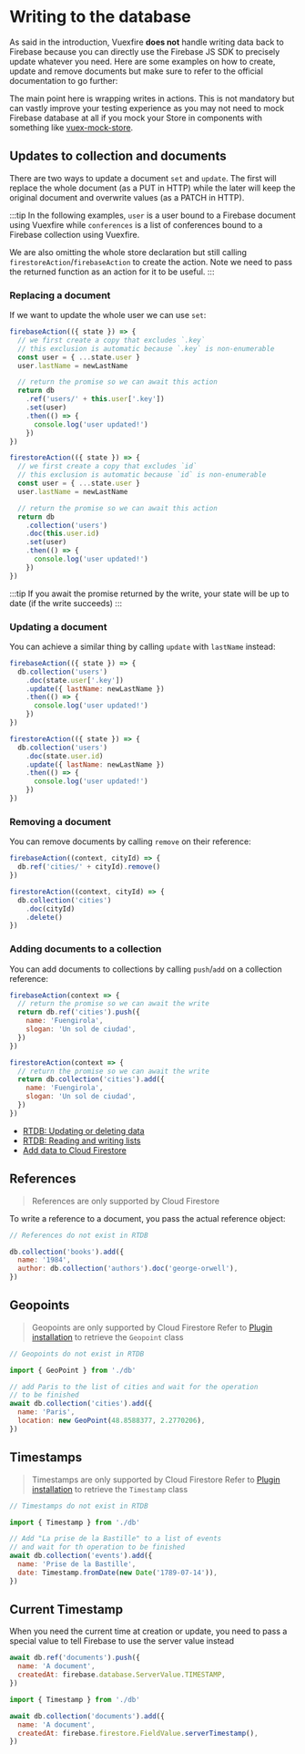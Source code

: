# Writing to the database

As said in the introduction, Vuexfire **does not** handle writing data back to Firebase because you can directly use the Firebase JS SDK to precisely update whatever you need. Here are some examples on how to create, update and remove documents but make sure to refer to the official documentation to go further:

The main point here is wrapping writes in actions. This is not mandatory but can vastly improve your testing experience as you may not need to mock Firebase database at all if you mock your Store in components with something like [vuex-mock-store](https://github.com/posva/vuex-mock-store).

## Updates to collection and documents

There are two ways to update a document `set` and `update`. The first will replace the whole document (as a PUT in HTTP) while the later will keep the original document and overwrite values (as a PATCH in HTTP).

:::tip
In the following examples, `user` is a user bound to a Firebase document using Vuexfire while `conferences` is a list of conferences bound to a Firebase collection using Vuexfire.

We are also omitting the whole store declaration but still calling `firestoreAction`/`firebaseAction` to create the action. Note we need to pass the returned function as an action for it to be useful.
:::

### Replacing a document

If we want to update the whole user we can use `set`:

<FirebaseExample>

```js
firebaseAction(({ state }) => {
  // we first create a copy that excludes `.key`
  // this exclusion is automatic because `.key` is non-enumerable
  const user = { ...state.user }
  user.lastName = newLastName

  // return the promise so we can await this action
  return db
    .ref('users/' + this.user['.key'])
    .set(user)
    .then(() => {
      console.log('user updated!')
    })
})
```

```js
firestoreAction(({ state }) => {
  // we first create a copy that excludes `id`
  // this exclusion is automatic because `id` is non-enumerable
  const user = { ...state.user }
  user.lastName = newLastName

  // return the promise so we can await this action
  return db
    .collection('users')
    .doc(this.user.id)
    .set(user)
    .then(() => {
      console.log('user updated!')
    })
})
```

</FirebaseExample>

:::tip
If you await the promise returned by the write, your state will be up to date (if the write succeeds)
:::

### Updating a document

You can achieve a similar thing by calling `update` with `lastName` instead:

<FirebaseExample>

```js
firebaseAction(({ state }) => {
  db.collection('users')
    .doc(state.user['.key'])
    .update({ lastName: newLastName })
    .then(() => {
      console.log('user updated!')
    })
})
```

```js
firestoreAction(({ state }) => {
  db.collection('users')
    .doc(state.user.id)
    .update({ lastName: newLastName })
    .then(() => {
      console.log('user updated!')
    })
})
```

</FirebaseExample>

### Removing a document

You can remove documents by calling `remove` on their reference:

<FirebaseExample>

```js
firebaseAction((context, cityId) => {
  db.ref('cities/' + cityId).remove()
})
```

```js
firestoreAction((context, cityId) => {
  db.collection('cities')
    .doc(cityId)
    .delete()
})
```

</FirebaseExample>

### Adding documents to a collection

You can add documents to collections by calling `push`/`add` on a collection reference:

<FirebaseExample>

```js
firebaseAction(context => {
  // return the promise so we can await the write
  return db.ref('cities').push({
    name: 'Fuengirola',
    slogan: 'Un sol de ciudad',
  })
})
```

```js
firestoreAction(context => {
  // return the promise so we can await the write
  return db.collection('cities').add({
    name: 'Fuengirola',
    slogan: 'Un sol de ciudad',
  })
})
```

</FirebaseExample>

- [RTDB: Updating or deleting data](https://firebase.google.com/docs/database/web/read-and-write#updating_or_deleting_data)
- [RTDB: Reading and writing lists](https://firebase.google.com/docs/database/web/lists-of-data#reading_and_writing_lists)
- [Add data to Cloud Firestore](https://firebase.google.com/docs/firestore/manage-data/add-data)

## References

> References are only supported by Cloud Firestore

To write a reference to a document, you pass the actual reference object:

<FirebaseExample disable="0">

```js
// References do not exist in RTDB
```

```js
db.collection('books').add({
  name: '1984',
  author: db.collection('authors').doc('george-orwell'),
})
```

</FirebaseExample>

## Geopoints

> Geopoints are only supported by Cloud Firestore
> Refer to [Plugin installation](./getting-started.md#plugin) to retrieve the `Geopoint` class

<FirebaseExample disable="0">

```js
// Geopoints do not exist in RTDB
```

```js
import { GeoPoint } from './db'

// add Paris to the list of cities and wait for the operation
// to be finished
await db.collection('cities').add({
  name: 'Paris',
  location: new GeoPoint(48.8588377, 2.2770206),
})
```

</FirebaseExample>

## Timestamps

> Timestamps are only supported by Cloud Firestore
> Refer to [Plugin installation](./getting-started.md#plugin) to retrieve the `Timestamp` class

<FirebaseExample disable="0">

```js
// Timestamps do not exist in RTDB
```

```js
import { Timestamp } from './db'

// Add "La prise de la Bastille" to a list of events
// and wait for th operation to be finished
await db.collection('events').add({
  name: 'Prise de la Bastille',
  date: Timestamp.fromDate(new Date('1789-07-14')),
})
```

</FirebaseExample>

## Current Timestamp

When you need the current time at creation or update, you need to pass a special value to tell Firebase to use the server value instead

<FirebaseExample>

```js
await db.ref('documents').push({
  name: 'A document',
  createdAt: firebase.database.ServerValue.TIMESTAMP,
})
```

```js
import { Timestamp } from './db'

await db.collection('documents').add({
  name: 'A document',
  createdAt: firebase.firestore.FieldValue.serverTimestamp(),
})
```

</FirebaseExample>
